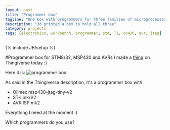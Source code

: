 ```yaml
---
layout: post
title: "Programmer box"
tagline: "One box with programmers for three families of microprocessors"
description: "3d printed a box to hold all three"
category: projects
tags: [electronics, workbench, programmer, stm, TI, cc430, avr, jtag]
---
```

{% include JB/setup %}

#Programmer box for STM8/32, MSP430 and AVRs
I made a [thing](http://www.thingiverse.com/thing:795738) on Thingiverse today :)

Here it is:
![programmer box](http://thingiverse-production-new.s3.amazonaws.com/renders/2a/ed/81/04/db/wiredup_preview_featured.jpg)

As said in the Thingiverse description, it's a programmer box with

 * Olimex msp430-jtag-tiny-v2
 * ST-Link/V2
 * AVR ISP mk2

Everything I need at the moment :)

Which programmers do you use?
